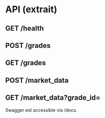 # API (extrait)
## GET /health
## POST /grades
## GET /grades
## POST /market_data
## GET /market_data?grade_id=

Swagger est accessible via /docs.
